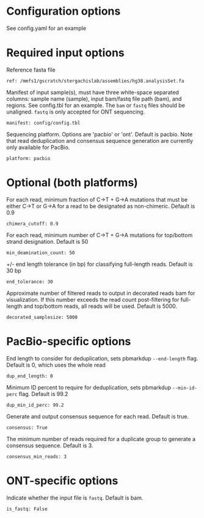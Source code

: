 # Configuration options

See config.yaml for an example


# Required input options
Reference fasta file
```
ref: /mmfs1/gscratch/stergachislab/assemblies/hg38.analysisSet.fa
```

Manifest of input sample(s), must have three white-space separated columns: sample name (sample), input bam/fastq file path (bam), and regions. See config.tbl for an example. The `bam` or `fastq` files should be unaligned. `fastq` is only accepted for ONT sequencing.
```
manifest: config/config.tbl
```

Sequencing platform. Options are 'pacbio' or 'ont'. Default is pacbio. Note that read deduplication and consensus sequence generation are currently only available for PacBio.
```
platform: pacbio
```

# Optional (both platforms)
For each read, minimum fraction of C->T + G->A mutations that must be either C->T or G->A for a read to be designated as non-chimeric. Default is 0.9
```
chimera_cutoff: 0.9
```

For each read, minimum number of C->T + G->A mutations for top/bottom strand designation. Default is 50
```
min_deamination_count: 50
```

+/- end length tolerance (in bp) for classifying full-length reads. Default is 30 bp
```
end_tolerance: 30
```

Approximate number of filtered reads to output in decorated reads bam for visualization. If this number exceeds the read count post-filtering for full-length and top/bottom reads, all reads will be used. Default is 5000.
```
decorated_samplesize: 5000
```

# PacBio-specific options
End length to consider for deduplication, sets pbmarkdup `--end-length` flag. Default is 0, which uses the whole read
```
dup_end_length: 0
```

Minimum ID percent to require for deduplication, sets pbmarkdup `--min-id-perc` flag. Default is 99.2
```
dup_min_id_perc: 99.2
```

Generate and output consensus sequence for each read. Default is true.
```
consensus: True
```

The minimum number of reads required for a duplicate group to generate a consensus sequence. Default is 3.
```
consensus_min_reads: 3
```

# ONT-specific options
Indicate whether the input file is `fastq`. Default is bam.
```
is_fastq: False
```

